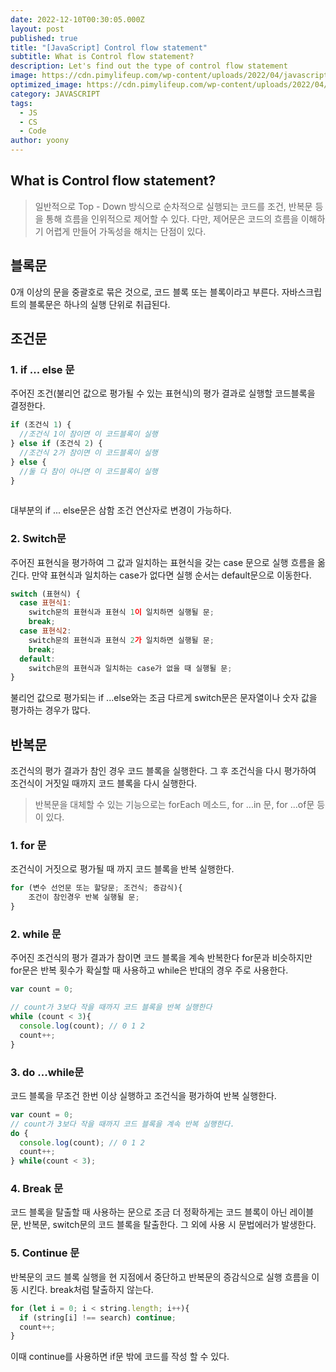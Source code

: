 ```yaml
---
date: 2022-12-10T00:30:05.000Z
layout: post
published: true
title: "[JavaScript] Control flow statement"
subtitle: What is Control flow statement?
description: Let's find out the type of control flow statement
image: https://cdn.pimylifeup.com/wp-content/uploads/2022/04/javascript-for-loops-Thumbnail-NoWM.png
optimized_image: https://cdn.pimylifeup.com/wp-content/uploads/2022/04/javascript-for-loops-Thumbnail-NoWM.png
category: JAVASCRIPT
tags:
  - JS
  - CS
  - Code
author: yoony
---
```


## What is Control flow statement?

> 일반적으로 Top - Down 방식으로 순차적으로 실행되는 코드를 조건, 반복문 등을 통해 흐름을 인위적으로 제어할 수 있다.
> 다만, 제어문은 코드의 흐름을 이해하기 어렵게 만들어 가독성을 해치는 단점이 있다.



## 블록문

0개 이상의 문을 중괄호로 묶은 것으로, 코드 블록 또는 블록이라고 부른다.
자바스크립트의 블록문은 하나의 실행 단위로 취급된다.



## 조건문

### 1. if ... else 문

주어진 조건(불리언 값으로 평가될 수 있는 표현식)의 평가 결과로 실행할 코드블록을 결정한다.

```javascript
if (조건식 1) {
  //조건식 1이 참이면 이 코드블록이 실행
} else if (조건식 2) {
  //조건식 2가 참이면 이 코드블록이 실행
} else {
  //둘 다 참이 아니면 이 코드블록이 실행
}
  
```

대부분의 if ... else문은 삼함 조건 연산자로 변경이 가능하다.

### 2. Switch문

주어진 표현식을 평가하여 그 값과 일치하는 표현식을 갖는  case 문으로 실행 흐름을 옮긴다.
만약 표현식과 일치하는 case가 없다면 실행 순서는 default문으로 이동한다.

``` javascript
switch (표현식) {
  case 표현식1:
    switch문의 표현식과 표현식 1이 일치하면 실행될 문;
    break;
  case 표현식2:
    switch문의 표현식과 표현식 2가 일치하면 실행될 문;
    break;
  default:
    switch문의 표현식과 일치하는 case가 없을 때 실행될 문;
}
```

불리언 값으로 평가되는 if ...else와는 조금 다르게 switch문은 문자열이나 숫자 값을 평가하는 경우가 많다.

## 반복문

조건식의 평가 결과가 참인 경우 코드 블록을 실행한다.
그 후 조건식을 다시 평가하여 조건식이 거짓일 때까지 코드 블록을 다시 실행한다.

> 반복문을 대체할 수 있는 기능으로는 forEach 메소드, for ...in 문, for ...of문 등이 있다.

### 1. for 문

조건식이 거짓으로 평가될 때 까지 코드 블록을 반복 실행한다.

``` javascript
for (변수 선언문 또는 할당문; 조건식; 증감식){
	조건이 참인경우 반복 실행될 문;
}
```

### 2. while 문

주어진 조건식의 평가 결과가 참이면 코드 블록을 계속 반복한다 for문과 비슷하지만 for문은 반복 횟수가 확실할 때 사용하고 while은 반대의 경우 주로 사용한다.

```javascript
var count = 0;

// count가 3보다 작을 때까지 코드 블록을 반복 실행한다
while (count < 3){
  console.log(count); // 0 1 2
  count++;
}
```

### 3. do ...while문

코드 블록을 무조건 한번 이상 실행하고 조건식을 평가하여 반복 실행한다.

``` javascript
var count = 0;
// count가 3보다 작을 때까지 코드 블록을 계속 반복 실행한다.
do {
  console.log(count); // 0 1 2
  count++;
} while(count < 3);
```

### 4. Break 문

코드 블록을 탈출할 때 사용하는 문으로 조금 더 정확하게는 코드 블록이 아닌 레이블 문, 반복문, switch문의 코드 블록을 탈출한다.
그 외에 사용 시 문법에러가 발생한다.

### 5. Continue 문

반복문의 코드 블록 실행을 현 지점에서 중단하고 반복문의 증감식으로 실행 흐름을 이동 시킨다. break처럼 탈출하지 않는다.

```javascript
for (let i = 0; i < string.length; i++){
  if (string[i] !== search) continue;
  count++;
}
```

이때 continue를 사용하면 if문 밖에 코드를 작성 할 수 있다.
